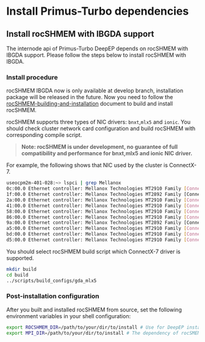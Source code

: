 # Install Primus-Turbo dependencies

## Install rocSHMEM with IBGDA support

The internode api of Primus-Turbo DeepEP depends on rocSHMEM with IBGDA support. Please follow the steps below to install rocSHMEM with IBGDA.

### Install procedure

rocSHMEM IBGDA now is only available at develop branch, installation package will be released in the future. Now you need to follow the [rocSHMEM-building-and-installation](https://github.com/ROCm/rocSHMEM?tab=readme-ov-file#building-and-installation) document to build and install rocSHMEM.

rocSHMEM supports three types of NIC drivers: `bnxt`,`mlx5` and `ionic`. You should check cluster network card configuration and build rocSHMEM with corresponding compile script.

> **Note: rocSHMEM is under development, no guarantee of full compatibility and performance for bnxt,mlx5 and ionic NIC driver.**

For example, the following shows that NIC used by the cluster is ConnectX-7.
```bash
useocpm2m-401-028:~> lspci | grep Mellanox
0c:00.0 Ethernet controller: Mellanox Technologies MT2910 Family [ConnectX-7]
1f:00.0 Ethernet controller: Mellanox Technologies MT2892 Family [ConnectX-6 Dx]
2a:00.0 Ethernet controller: Mellanox Technologies MT2910 Family [ConnectX-7]
41:00.0 Ethernet controller: Mellanox Technologies MT2910 Family [ConnectX-7]
58:00.0 Ethernet controller: Mellanox Technologies MT2910 Family [ConnectX-7]
86:00.0 Ethernet controller: Mellanox Technologies MT2910 Family [ConnectX-7]
9a:00.0 Ethernet controller: Mellanox Technologies MT2892 Family [ConnectX-6 Dx]
a5:00.0 Ethernet controller: Mellanox Technologies MT2910 Family [ConnectX-7]
bd:00.0 Ethernet controller: Mellanox Technologies MT2910 Family [ConnectX-7]
d5:00.0 Ethernet controller: Mellanox Technologies MT2910 Family [ConnectX-7]
```
You should select rocSHMEM build script which ConnectX-7 driver is supported.
```bash
mkdir build
cd build
../scripts/build_configs/gda_mlx5
```

### Post-installation configuration
After you built and installed rocSHMEM from source, set the following environment variables in your shell configuration:

```bash
export ROCSHMEM_DIR=/path/to/your/dir/to/install # Use for DeepEP installation
export MPI_DIR=/path/to/your/dir/to/install # The dependency of rocSMEM used for DeepEP installation
```
